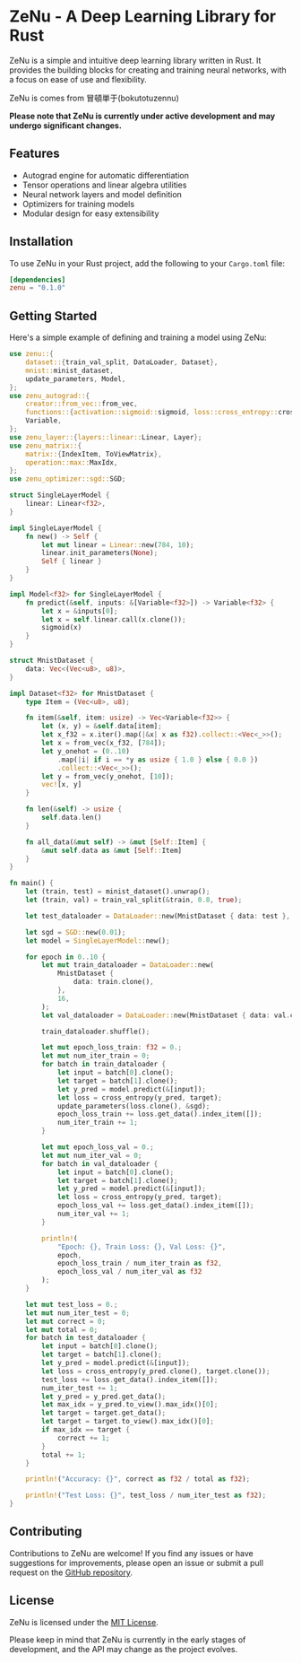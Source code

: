 # ZeNu - A Deep Learning Library for Rust

ZeNu is a simple and intuitive deep learning library written in Rust. It provides the building blocks for creating and training neural networks, with a focus on ease of use and flexibility.

ZeNu is comes from 冒頓単于(bokutotuzennu)

**Please note that ZeNu is currently under active development and may undergo significant changes.**

## Features

- Autograd engine for automatic differentiation
- Tensor operations and linear algebra utilities
- Neural network layers and model definition
- Optimizers for training models
- Modular design for easy extensibility

## Installation

To use ZeNu in your Rust project, add the following to your `Cargo.toml` file:

```toml
[dependencies]
zenu = "0.1.0"
```

## Getting Started

Here's a simple example of defining and training a model using ZeNu:

```rust
use zenu::{
    dataset::{train_val_split, DataLoader, Dataset},
    mnist::minist_dataset,
    update_parameters, Model,
};
use zenu_autograd::{
    creator::from_vec::from_vec,
    functions::{activation::sigmoid::sigmoid, loss::cross_entropy::cross_entropy},
    Variable,
};
use zenu_layer::{layers::linear::Linear, Layer};
use zenu_matrix::{
    matrix::{IndexItem, ToViewMatrix},
    operation::max::MaxIdx,
};
use zenu_optimizer::sgd::SGD;

struct SingleLayerModel {
    linear: Linear<f32>,
}

impl SingleLayerModel {
    fn new() -> Self {
        let mut linear = Linear::new(784, 10);
        linear.init_parameters(None);
        Self { linear }
    }
}

impl Model<f32> for SingleLayerModel {
    fn predict(&self, inputs: &[Variable<f32>]) -> Variable<f32> {
        let x = &inputs[0];
        let x = self.linear.call(x.clone());
        sigmoid(x)
    }
}

struct MnistDataset {
    data: Vec<(Vec<u8>, u8)>,
}

impl Dataset<f32> for MnistDataset {
    type Item = (Vec<u8>, u8);

    fn item(&self, item: usize) -> Vec<Variable<f32>> {
        let (x, y) = &self.data[item];
        let x_f32 = x.iter().map(|&x| x as f32).collect::<Vec<_>>();
        let x = from_vec(x_f32, [784]);
        let y_onehot = (0..10)
            .map(|i| if i == *y as usize { 1.0 } else { 0.0 })
            .collect::<Vec<_>>();
        let y = from_vec(y_onehot, [10]);
        vec![x, y]
    }

    fn len(&self) -> usize {
        self.data.len()
    }

    fn all_data(&mut self) -> &mut [Self::Item] {
        &mut self.data as &mut [Self::Item]
    }
}

fn main() {
    let (train, test) = minist_dataset().unwrap();
    let (train, val) = train_val_split(&train, 0.8, true);

    let test_dataloader = DataLoader::new(MnistDataset { data: test }, 1);

    let sgd = SGD::new(0.01);
    let model = SingleLayerModel::new();

    for epoch in 0..10 {
        let mut train_dataloader = DataLoader::new(
            MnistDataset {
                data: train.clone(),
            },
            16,
        );
        let val_dataloader = DataLoader::new(MnistDataset { data: val.clone() }, 16);

        train_dataloader.shuffle();

        let mut epoch_loss_train: f32 = 0.;
        let mut num_iter_train = 0;
        for batch in train_dataloader {
            let input = batch[0].clone();
            let target = batch[1].clone();
            let y_pred = model.predict(&[input]);
            let loss = cross_entropy(y_pred, target);
            update_parameters(loss.clone(), &sgd);
            epoch_loss_train += loss.get_data().index_item([]);
            num_iter_train += 1;
        }

        let mut epoch_loss_val = 0.;
        let mut num_iter_val = 0;
        for batch in val_dataloader {
            let input = batch[0].clone();
            let target = batch[1].clone();
            let y_pred = model.predict(&[input]);
            let loss = cross_entropy(y_pred, target);
            epoch_loss_val += loss.get_data().index_item([]);
            num_iter_val += 1;
        }

        println!(
            "Epoch: {}, Train Loss: {}, Val Loss: {}",
            epoch,
            epoch_loss_train / num_iter_train as f32,
            epoch_loss_val / num_iter_val as f32
        );
    }

    let mut test_loss = 0.;
    let mut num_iter_test = 0;
    let mut correct = 0;
    let mut total = 0;
    for batch in test_dataloader {
        let input = batch[0].clone();
        let target = batch[1].clone();
        let y_pred = model.predict(&[input]);
        let loss = cross_entropy(y_pred.clone(), target.clone());
        test_loss += loss.get_data().index_item([]);
        num_iter_test += 1;
        let y_pred = y_pred.get_data();
        let max_idx = y_pred.to_view().max_idx()[0];
        let target = target.get_data();
        let target = target.to_view().max_idx()[0];
        if max_idx == target {
            correct += 1;
        }
        total += 1;
    }

    println!("Accuracy: {}", correct as f32 / total as f32);

    println!("Test Loss: {}", test_loss / num_iter_test as f32);
}

```

## Contributing

Contributions to ZeNu are welcome! If you find any issues or have suggestions for improvements, please open an issue or submit a pull request on the [GitHub repository](https://github.com/bokutotu/zenu).

## License

ZeNu is licensed under the [MIT License](LICENSE).

Please keep in mind that ZeNu is currently in the early stages of development, and the API may change as the project evolves.
